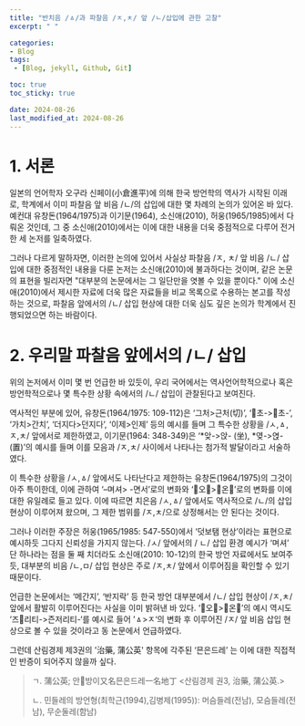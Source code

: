 ```yaml
---
title: "반치음 /ㅿ/과 파찰음 /ㅈ,ㅊ/ 앞 /ㄴ/삽입에 관한 고찰"
excerpt: " "

categories:
- Blog
tags:
 - [Blog, jekyll, Github, Git]

toc: true
toc_sticky: true

date: 2024-08-26
last_modified_at: 2024-08-26
---
```


# 1. 서론
 일본의 언어학자 오구라 신페이(小倉進平)에 의해 한국 방언학의 역사가 시작된 이래로, 학계에서 이미 파찰음 앞 비음 /ㄴ/의 삽입에 대한 몇 차례의 논의가 있어온 바 있다. 예컨대 유창돈(1964/1975)과 이기문(1964), 소신애(2010), 허웅(1965/1985)에서 다뤄온 것인데, 그 중 소신애(2010)에서는 이에 대한 내용을 더욱 중점적으로 다루어 전거한 세 논저를 일축하였다. 

 그러나 다르게 말하자면, 이러한 논의에 있어서 사실상 파찰음 /ㅈ, ㅊ/ 앞 비음 /ㄴ/ 삽입에 대한 중점적인 내용을 다룬 논저는 소신애(2010)에 불과하다는 것이며, 같은 논문의 표현을 빌리자면 "대부분의 논문에서는 그 일단만을 엿볼 수 있을 뿐이다." 이에 소신애(2010)에서 제시한 자료에 더욱 많은 자료들을 비교 목록으로 수용하는 본고를 작성하는 것으로, 파찰음 앞에서의 /ㄴ/ 삽입 현상에 대한 더욱 심도 깊은 논의가 학계에서 진행되었으면 하는 바람이다.


# 2. 우리말 파찰음 앞에서의 /ㄴ/ 삽입
 위의 논저에서 이미 몇 번 언급한 바 있듯이, 우리 국어에서는 역사언어학적으로나 혹은 방언학적으로나 몇 특수한 상황 속에서의 /ㄴ/ 삽입이 관찰된다고 보여진다.

 역사적인 부분에 있어, 유창돈(1964/1975: 109-112)은 ‘그처>근처(切)’, ‘​초->​​초-’, ‘가치>간치’, ‘더지다>던지다’, ‘이제>인제’ 등의 예시를 들며 그 특수한 상황을 /ㅅ,ㅿ,ㅈ,ㅊ/ 앞에서로 제한하였고, 이기문(1964: 348-349)은 ‘*앚->앉- (坐), *옂->엱-(置)’의 예시를 들며 이를 모음과 /ㅈ,ㅊ/ 사이에서 나타나는 첨가적 발달이라고 서술하였다.

 이 특수한 상황을 /ㅅ,ㅿ/ 앞에서도 나타난다고 제한하는 유창돈(1964/1975)의 그것이 아주 특이한데, 이에 관하여 ‘–며셔> -면서’로의 변화와 ‘​오>​온’로의 변화를 이에 대한 유일례로 들고 있다. 이에 따르면 치은음 /ㅅ,ㅿ/ 앞에서도 역사적으로 /ㄴ/의 삽입 현상이 이루어져 왔으며, 그 제한 범위를 /ㅈ,ㅊ/으로 상정해서는 안 된다는 것이다. 

 그러나 이러한 주장은 허웅(1965/1985: 547-550)에서 ‘덧보탬 현상’이라는 표현으로 예시하듯 그다지 신뢰성을 가지지 않는다. /ㅅ/ 앞에서의 / ㄴ/ 삽입 환경 예시가 ‘며셔’ 단 하나라는 점을 둘 째 치더라도 소신애(2010: 10-12)의 한국 방언 자료에서도 보여주듯, 대부분의 비음 /ㄴ,ㅁ/ 삽입 현상은 주로 /ㅈ,ㅊ/ 앞에서 이루어짐을 확인할 수 있기 때문이다.
 
 언급한 논문에서는 ‘메간지’, ‘반지락’ 등 한국 방언 대부분에서 /ㄴ/ 삽입 현상이 /ㅈ,ㅊ/ 앞에서 활발히 이루어진다는 사실을 이미 밝혀낸 바 있다. ‘​오>​온’의 예시 역시도 ‘즈리티->즌저리티-‘를 예시로 들어 ’ㅿ>ㅈ‘의 변화 후 이루어진 /ㅈ/ 앞 비음 삽입 현상으로 볼 수 있을 것이라고 동 논문에서 언급하였다.
 
 그런데 산림경제 제3권의 '治藥, 蒲公英' 항목에 각주된 ‘믄은드레’ 는 이에 대한 직접적인 반증이 되어주지 않을까 싶다.

> ㄱ. 蒲公英; 안​​방이又名믄은드레一名地丁 <산림경제 권3, 治藥, 蒲公英.>
> 
> ㄴ. 민들레의 방언형(최학근(1994),김병제(1995)): 머슴들레(전남), 모슴들레(전남), 무순둘레(함남)

